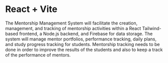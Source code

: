 # React + Vite

The Mentorship Management System will facilitate the creation, management, and tracking of mentorship activities within a React Tailwind-based frontend, a Node.js backend, and Firebase for data storage. The system will manage mentor portfolios, performance tracking, daily plans, and study progress tracking for students. Mentorship tracking needs to be done in order to improve the results of the students and also to keep a track of the performance of mentors.
